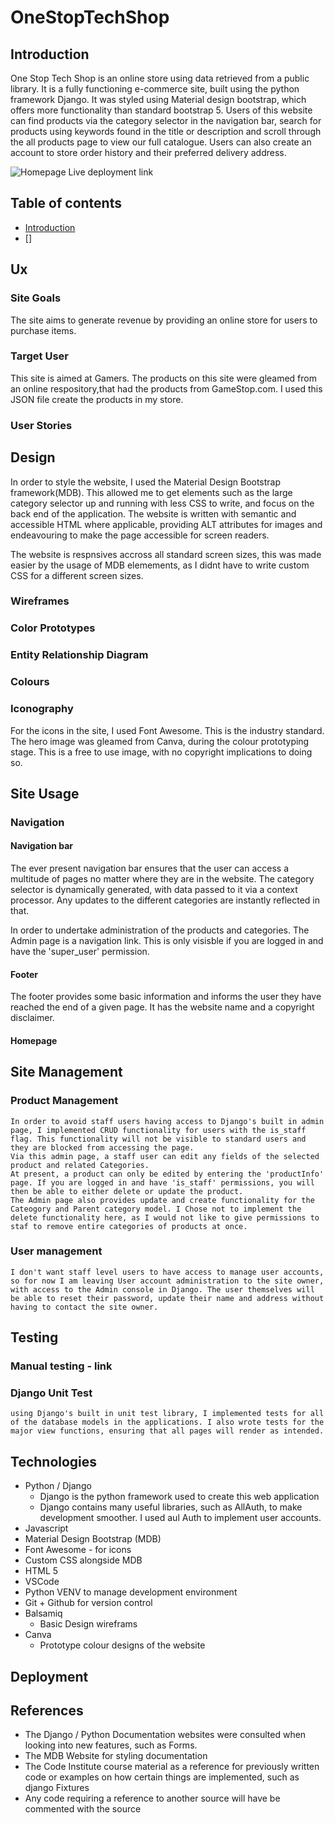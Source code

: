 # OneStopTechShop

## Introduction

One Stop Tech Shop is an online store using data retrieved from a public library. It is a fully functioning e-commerce site, built using the python framework Django.
It was styled using Material design bootstrap, which offers more functionality than standard bootstrap 5. Users of this website can find products via the category selector in the navigation bar, search for products using keywords found in the title or description and scroll through the all products page to view our full catalogue. Users can also create an account to store order history and their preferred delivery address.

![Homepage](/docs/img/responsive)
Live deployment link

## Table of contents
* [Introduction](#introduction)
* []


## Ux
### Site Goals
The site aims to generate revenue by providing an online store for users to purchase items.
### Target User

This site is aimed at Gamers. The products on this site were gleamed from an online respository,that had the products from GameStop.com. I used this JSON file create the products in my store.
### User Stories
## Design
In order to style the website, I used the Material Design Bootstrap framework(MDB). This allowed me to get elements such as the large category selector up and running with less CSS to write, and focus on the back end of the application.
The website is written with semantic and accessible HTML where applicable, providing ALT attributes for images and endeavouring to make the page accessible for screen readers.

The website is respnsives accross all standard screen sizes, this was made easier by the usage of MDB elemements, as I didnt have to write custom CSS for a different screen sizes.


### Wireframes
### Color Prototypes
### Entity Relationship Diagram
### Colours
### Iconography 
For the icons in the site, I used Font Awesome. This is the industry standard.
The hero image was gleamed from Canva, during the colour prototyping stage. This is a free to use image, with no copyright implications to doing so.

## Site Usage
### Navigation
#### Navigation bar
The ever present navigation bar ensures that the user can access a multitude of pages no matter where they are in the website. The category selector is dynamically generated, with data passed to it via a context processor. Any updates to the different categories are instantly reflected in that.

In order to undertake administration of the products and categories. The Admin page is a navigation link. This is only visisble if you are logged in and have the 'super_user' permission.
#### Footer
The footer provides some basic information and informs the user they have reached the end of a given page. It has the website name and a copyright disclaimer.
#### Homepage

## Site Management
### Product Management
    In order to avoid staff users having access to Django's built in admin page, I implemented CRUD functionality for users with the is_staff flag. This functionality will not be visible to standard users and they are blocked from accessing the page. 
    Via this admin page, a staff user can edit any fields of the selected product and related Categories. 
    At present, a product can only be edited by entering the 'productInfo' page. If you are logged in and have 'is_staff' permissions, you will then be able to either delete or update the product.
    The Admin page also provides update and create functionality for the Cateogory and Parent category model. I Chose not to implement the delete functionality here, as I would not like to give permissions to staf to remove entire categories of products at once. 
### User management
    I don't want staff level users to have access to manage user accounts, so for now I am leaving User account administration to the site owner, with access to the Admin console in Django. The user themselves will be able to reset their password, update their name and address without having to contact the site owner. 
## Testing
### Manual testing - link
### Django Unit Test
    using Django's built in unit test library, I implemented tests for all of the database models in the applications. I also wrote tests for the major view functions, ensuring that all pages will render as intended. 
## Technologies
* Python / Django
    * Django is the python framework used to create this web application
    * Django contains many useful libraries, such as AllAuth, to make development smoother. I used aul Auth to implement user accounts. 
* Javascript
* Material Design Bootstrap (MDB)
* Font Awesome - for icons
* Custom CSS alongside MDB
* HTML 5
* VSCode
* Python VENV to manage development environment
* Git + Github for version control
* Balsamiq 
    * Basic Design wireframs
* Canva 
    * Prototype colour designs of the website

## Deployment

## References 
 - The Django / Python Documentation websites were consulted when looking into new features, such as Forms.
 - The MDB Website for styling documentation
 - The Code Institute course material as a reference for previously written code or examples on how certain things are implemented, such as django Fixtures
 - Any code requiring a reference to another source will have be commented with the source
